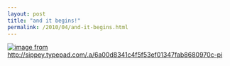 ```yaml
---
layout: post
title: "and it begins!"
permalink: /2010/04/and-it-begins.html
---
```


<p class="asset asset-image">
	<a style="display: inline;" href="http://sippey.typepad.com/.a/6a00d8341c4f5f53ef01347fab8687970c-pi"><img  class="asset asset-image at-xid-6a00d8341c4f5f53ef01347fab8687970c " alt="image from http://sippey.typepad.com/.a/6a00d8341c4f5f53ef01347fab8680970c-pi" src="http://sippey.typepad.com/.a/6a00d8341c4f5f53ef01347fab8687970c-580wi" /></a></p>


